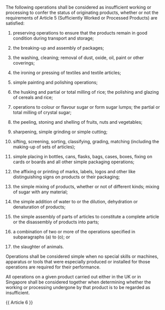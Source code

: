 The following operations shall be considered as insufficient working or processing to confer the status of originating products, whether or not the requirements of Article 5 (Sufficiently Worked or Processed Products) are satisfied:

1. preserving operations to ensure that the products remain in good condition during transport and storage;

2. the breaking-up and assembly of packages;

3. the washing, cleaning; removal of dust, oxide, oil, paint or other coverings;

4. the ironing or pressing of textiles and textile articles;

5. simple painting and polishing operations;

6. the husking and partial or total milling of rice; the polishing and glazing of cereals and rice;

7. operations to colour or flavour sugar or form sugar lumps; the partial or total milling of crystal sugar;

8. the peeling, stoning and shelling of fruits, nuts and vegetables;

9. sharpening, simple grinding or simple cutting;

10. sifting, screening, sorting, classifying, grading, matching (including the making-up of sets of articles);

11. simple placing in bottles, cans, flasks, bags, cases, boxes, fixing on cards or boards and all other simple packaging operations;

12. the affixing or printing of marks, labels, logos and other like distinguishing signs on products or their packaging;

13. the simple mixing of products, whether or not of different kinds; mixing of sugar with any material;

14. the simple addition of water to or the dilution, dehydration or denaturation of products;

15. the simple assembly of parts of articles to constitute a complete article or the disassembly of products into parts;

16. a combination of two or more of the operations specified in subparagraphs (a) to (o); or

17. the slaughter of animals.

Operations shall be considered simple when no special skills or machines, apparatus or tools that were especially produced or installed for those operations are required for their performance.

All operations on a given product carried out either in the UK or in Singapore shall be considered together when determining whether the working or processing undergone by that product is to be regarded as insufficient.

{{ Article 6 }}
